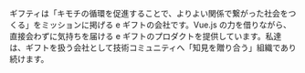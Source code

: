 ギフティは「キモチの循環を促進することで、よりよい関係で繋がった社会をつくる」をミッションに掲げる e ギフトの会社です。Vue.js の力を借りながら、直接会わずに気持ちを届ける e ギフトのプロダクトを提供しています。私達は、ギフトを扱う会社として技術コミュニティへ「知見を贈り合う」組織であり続けます。
